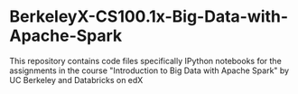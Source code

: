 # BerkeleyX-CS100.1x-Big-Data-with-Apache-Spark
This repository contains code files specifically IPython notebooks for the assignments in the course "Introduction to Big Data with Apache Spark" by UC Berkeley and Databricks on edX
